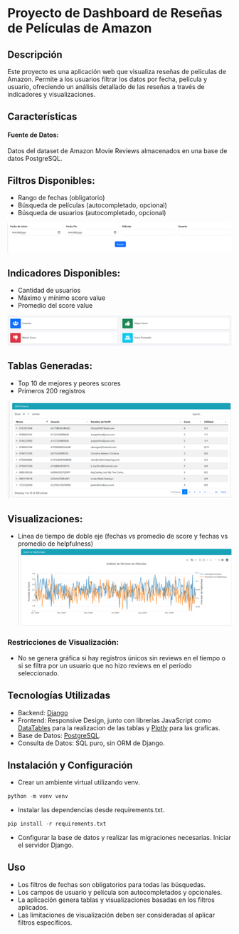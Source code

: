# Proyecto de Dashboard de Reseñas de Películas de Amazon
## Descripción
Este proyecto es una aplicación web que visualiza reseñas de películas de Amazon. Permite a los usuarios filtrar los datos por fecha, película y usuario, ofreciendo un análisis detallado de las reseñas a través de indicadores y visualizaciones.

## Características
#### Fuente de Datos: 
Datos del dataset de Amazon Movie Reviews almacenados en una base de datos PostgreSQL.

## Filtros Disponibles:
* Rango de fechas (obligatorio)
* Búsqueda de películas (autocompletado, opcional)
* Búsqueda de usuarios (autocompletado, opcional)

![Filtros](imagenes/filtros.png)
## Indicadores Disponibles:
* Cantidad de usuarios
* Máximo y mínimo score value
* Promedio del score value

![Indicadores](imagenes/indicadores.png)

## Tablas Generadas:
* Top 10 de mejores y peores scores
* Primeros 200 registros

![Tablas](imagenes/Tablas.png)

## Visualizaciones:
* Línea de tiempo de doble eje (fechas vs promedio de score y fechas vs promedio de helpfulness)
![Visualizaciones](imagenes/Visualizaciones.png)

### Restricciones de Visualización:
* No se genera gráfica si hay registros únicos sin reviews en el tiempo o si se filtra por un usuario que no hizo reviews en el período seleccionado.

## Tecnologías Utilizadas
* Backend: [Django](https://www.djangoproject.com/)
* Frontend: Responsive Design, junto con librerías JavaScript como [DataTables](https://datatables.net/) para la realizacion de las tablas y [Plotly](https://plotly.com/javascript/) para las graficas.
* Base de Datos: [PostgreSQL](https://www.postgresql.org/).
* Consulta de Datos: SQL puro, sin ORM de Django.

## Instalación y Configuración
* Crear un ambiente virtual utilizando venv.
```python
python -m venv venv
```
* Instalar las dependencias desde requirements.txt.
```python
pip install -r requirements.txt
```
* Configurar la base de datos y realizar las migraciones necesarias.
Iniciar el servidor Django.


## Uso
* Los filtros de fechas son obligatorios para todas las búsquedas.
* Los campos de usuario y película son autocompletados y opcionales.
* La aplicación genera tablas y visualizaciones basadas en los filtros aplicados.
* Las limitaciones de visualización deben ser consideradas al aplicar filtros específicos.
